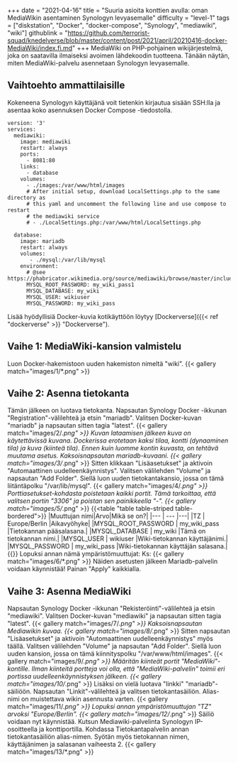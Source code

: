 +++
date = "2021-04-16"
title = "Suuria asioita konttien avulla: oman MediaWikin asentaminen Synologyn levyasemalle"
difficulty = "level-1"
tags = ["diskstation", "Docker", "docker-compose", "Synology", "mediawiki", "wiki"]
githublink = "https://github.com/terrorist-squad/knedelverse/blob/master/content/post/2021/april/20210416-docker-MediaWiki/index.fi.md"
+++
MediaWiki on PHP-pohjainen wikijärjestelmä, joka on saatavilla ilmaiseksi avoimen lähdekoodin tuotteena. Tänään näytän, miten MediaWiki-palvelu asennetaan Synologyn levyasemalle.
## Vaihtoehto ammattilaisille
Kokeneena Synologyn käyttäjänä voit tietenkin kirjautua sisään SSH:lla ja asentaa koko asennuksen Docker Compose -tiedostolla.
```
version: '3'
services:
  mediawiki:
    image: mediawiki
    restart: always
    ports:
      - 8081:80
    links:
      - database
    volumes:
      - ./images:/var/www/html/images
      # After initial setup, download LocalSettings.php to the same directory as
      # this yaml and uncomment the following line and use compose to restart
      # the mediawiki service
      # - ./LocalSettings.php:/var/www/html/LocalSettings.php

  database:
    image: mariadb
    restart: always
    volumes:
       - ./mysql:/var/lib/mysql
    environment:
      # @see https://phabricator.wikimedia.org/source/mediawiki/browse/master/includes/DefaultSettings.php
      MYSQL_ROOT_PASSWORD: my_wiki_pass1
      MYSQL_DATABASE: my_wiki
      MYSQL_USER: wikiuser
      MYSQL_PASSWORD: my_wiki_pass

```
Lisää hyödyllisiä Docker-kuvia kotikäyttöön löytyy [Dockerverse]({{< ref "dockerverse" >}} "Dockerverse").
## Vaihe 1: MediaWiki-kansion valmistelu
Luon Docker-hakemistoon uuden hakemiston nimeltä "wiki".
{{< gallery match="images/1/*.png" >}}

## Vaihe 2: Asenna tietokanta
Tämän jälkeen on luotava tietokanta. Napsautan Synology Docker -ikkunan "Registration"-välilehteä ja etsin "mariadb". Valitsen Docker-kuvan "mariadb" ja napsautan sitten tagia "latest".
{{< gallery match="images/2/*.png" >}}
Kuvan lataamisen jälkeen kuva on käytettävissä kuvana. Dockerissa erotetaan kaksi tilaa, kontti (dynaaminen tila) ja kuva (kiinteä tila). Ennen kuin luomme kontin kuvasta, on tehtävä muutama asetus. Kaksoisnapsautan mariadb-kuvaani.
{{< gallery match="images/3/*.png" >}}
Sitten klikkaan "Lisäasetukset" ja aktivoin "Automaattinen uudelleenkäynnistys". Valitsen välilehden "Volume" ja napsautan "Add Folder". Siellä luon uuden tietokantakansio, jossa on tämä liitäntäpolku "/var/lib/mysql".
{{< gallery match="images/4/*.png" >}}
Porttiasetukset-kohdasta poistetaan kaikki portit. Tämä tarkoittaa, että valitsen portin "3306" ja poistan sen painikkeella "-".
{{< gallery match="images/5/*.png" >}}
{{<table "table table-striped table-bordered">}}
|Muuttujan nimi|Arvo|Mikä se on?|
|--- | --- |---|
|TZ	| Europe/Berlin	|Aikavyöhyke|
|MYSQL_ROOT_PASSWORD	| my_wiki_pass	|Tietokannan pääsalasana.|
|MYSQL_DATABASE |	my_wiki	|Tämä on tietokannan nimi.|
|MYSQL_USER	| wikiuser |Wiki-tietokannan käyttäjänimi.|
|MYSQL_PASSWORD	| my_wiki_pass |Wiki-tietokannan käyttäjän salasana.|
{{</table>}}
Lopuksi annan nämä ympäristömuuttujat: Ks:
{{< gallery match="images/6/*.png" >}}
Näiden asetusten jälkeen Mariadb-palvelin voidaan käynnistää! Painan "Apply" kaikkialla.
## Vaihe 3: Asenna MediaWiki
Napsautan Synology Docker -ikkunan "Rekisteröinti"-välilehteä ja etsin "mediawiki". Valitsen Docker-kuvan "mediawiki" ja napsautan sitten tagia "latest".
{{< gallery match="images/7/*.png" >}}
Kaksoisnapsautan Mediawikin kuvaa.
{{< gallery match="images/8/*.png" >}}
Sitten napsautan "Lisäasetukset" ja aktivoin "Automaattinen uudelleenkäynnistys" myös täällä. Valitsen välilehden "Volume" ja napsautan "Add Folder". Siellä luon uuden kansion, jossa on tämä kiinnityspolku "/var/www/html/images".
{{< gallery match="images/9/*.png" >}}
Määritän kiinteät portit "MediaWiki"-kontille. Ilman kiinteitä portteja voi olla, että "MediaWiki-palvelin" toimii eri portissa uudelleenkäynnistyksen jälkeen.
{{< gallery match="images/10/*.png" >}}
Lisäksi on vielä luotava "linkki" "mariadb"-säiliöön. Napsautan "Linkit"-välilehteä ja valitsen tietokantasäiliön. Alias-nimi on muistettava wikin asennusta varten.
{{< gallery match="images/11/*.png" >}}
Lopuksi annan ympäristömuuttujan "TZ" arvoksi "Europe/Berlin".
{{< gallery match="images/12/*.png" >}}
Säiliö voidaan nyt käynnistää. Kutsun Mediawiki-palvelinta Synologyn IP-osoitteella ja konttiportilla. Kohdassa Tietokantapalvelin annan tietokantasäiliön alias-nimen. Syötän myös tietokannan nimen, käyttäjänimen ja salasanan vaiheesta 2.
{{< gallery match="images/13/*.png" >}}
